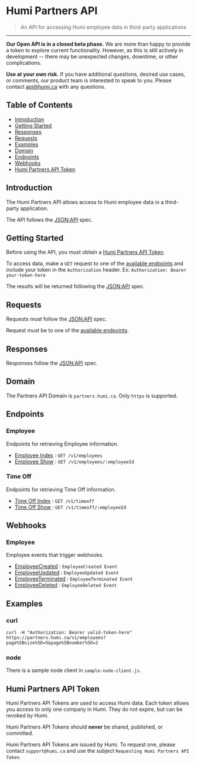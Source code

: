 # Humi Partners API  
> An API for accessing Humi employee data in third-party applications 
<hr>

**Our Open API is in a closed beta phase.** We are more than happy to provide a token to explore current functionality. However, as this is still actively in development -- there may be unexpected changes, downtime, or other complications. 

**Use at your own risk.** If you have additional questions, desired use cases, or comments, our product team is interested to speak to you. Please contact api@humi.ca with any questions.

## Table of Contents
* [Introduction](#introduction)
* [Getting Started](#getting-started)
* [Responses](#responses)
* [Requests](#requests)
* [Examples](#examples)
* [Domain](#domain)
* [Endpoints](#endpoints)
* [Webhooks](#webhooks)
* [Humi Partners API Token](#humi-partners-api-token)

## <a name="introduction"></a>Introduction
The Humi Partners API allows access to Humi employee data in a third-party application.

The API follows the [JSON:API](https://jsonapi.org/) spec.

## <a name="getting-started"></a>Getting Started
Before using the API, you must obtain a [Humi Partners API Token](#humi-partners-api-token).

To access data, make a `GET` request to one of the [available endpoints](#available-endpoints) and include your token in the `Authorization` header. Ex: `Authorization: Bearer your-token-here`

The results will be returned following the [JSON:API](https://jsonapi.org/) spec.

## <a name="requests"></a>Requests

Requests must follow the [JSON:API](https://jsonapi.org/) spec.

Request must be to one of the [available endpoints](#available-endpoints).


## <a name="responses"></a>Responses

Responses follow the [JSON:API](https://jsonapi.org/) spec.


## <a name="domain"></a>Domain

The Partners API Domain is `partners.humi.ca`. Only `https` is supported.

## <a name="endpoints"></a>Endpoints

### Employee

Endpoints for retrieving Employee information.

* [Employee Index](v1/employees/get.md) : `GET /v1/employees`
* [Employee Show](v1/employees/employeeId/get.md) : `GET /v1/employees/:employeeId`

### Time Off

Endpoints for retrieving Time Off information.

* [Time Off Index](v1/timeoff/get.md) : `GET /v1/timeoff`
* [Time Off Show](v1/timeoff/employeeId/get.md) : `GET /v1/timeoff/:employeeId`

## <a name="webhooks"></a>Webhooks

### Employee

Employee events that trigger webhooks.

* [EmployeeCreated](v1/webhooks/employees/created.md) : `EmployeeCreated Event`
* [EmployeeUpdated](v1/webhooks/employees/updated.md) : `EmployeeUpdated Event`
* [EmployeeTerminated](v1/webhooks/employees/terminated.md) : `EmployeeTerminated Event`
* [EmployeeDeleted](v1/webhooks/employees/deleted.md) : `EmployeeDeleted Event`

## <a name="examples"></a>Examples
### curl
```
curl -H "Authorization: Bearer valid-token-here" https://partners.humi.ca/v1/employees?page%5Bsize%5D=5&page%5Bnumber%5D=2
```

### node

There is a sample node client in `sample-node-client.js`.

## <a name="humi-partners-api-token"></a>Humi Partners API Token
Humi Partners API Tokens are used to access Humi data. Each token allows you access to only one company in Humi. They do not expire, but can be revoked by Humi.

Humi Partners API Tokens should **never** be shared, published, or committed.

Humi Partners API Tokens are issued by Humi. To request one, please contact `support@humi.ca` and use the subject `Requesting Humi Partners API Token`.

